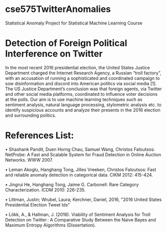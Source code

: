 # cse575TwitterAnomalies
Statistical Anomaly Project for Statistical Machine Learning Course


# Detection of Foreign Political Interference on Twitter
In the most recent 2016 presidential election, the United States Justice Department charged the Internet Research Agency, a Russian “troll factory”, with an accusation of running a sophisticated and coordinated campaign to sow disinformation and discord into American politics via social media [1]. The US Justice Department’s conclusion was that foreign agents, via Twitter and other social media platforms, coordinated to influence voter decisions at the polls. Our aim is to use machine learning techniques such as sentiment analysis, natural language processing, stylometric analysis etc. to identify suspicious accounts and analyze their presents in the 2016 election and surrounding politics.
  
# References List: 
• Shashank Pandit, Duen Horng Chau, Samuel Wang, Christos Faloutsos: NetProbe: A Fast and Scalable System for Fraud Detection in Online Auction Networks. WWW 2007.

• Leman Akoglu, Hanghang Tong, Jilles Vreeken, Christos Faloutsos: Fast and reliable anomaly detection in categorical data. CIKM 2012: 415-424.

• Jingrui He, Hanghang Tong, Jaime G. Carbonell: Rare Category Characterization. ICDM 2010: 226-235.

• Littman, Justin; Wrubel, Laura; Kerchner, Daniel, 2016, "2016 United States Presidential Election Tweet Ids"

• Lökk, A., & Hallman, J. (2016). Viability of Sentiment Analysis for Troll Detection on Twitter : A Comparative Study Between the Naive Bayes and Maximum Entropy Algorithms (Dissertation).
